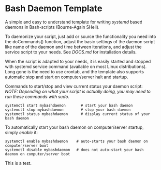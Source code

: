 # Bash Daemon Template

A simple and easy to understand template for writing *systemd* based daemons in Bash-scripts (Bourne-Again SHell).

To daemonize your script, just add or source the functionality you need into the doCommands() function, adjust the basic settings of the daemon script like name of the daemon and time between iterations, and adjust the service script to your needs. See *DOCS.md* for installation details.

When the script is adapted to your needs, it is easily started and stopped with systemd service command (available on most Linux distributions). Long gone is the need to use crontab, and the template also supports automatic stop and start on computer/server halt and startup.

Commands to start/stop and view current status your daemon script:<br>
*NOTE: Depending on what your script is actually doing, you may need to run these commands with sudo.*<br>
```
systemctl start mybashdaemon       # start your bash daemon
systemctl stop mybashdaemon        # stop your bash daemon
systemctl status mybashdaemon      # display current status of your bash daemon
```

To automatically start your bash daemon on computer/server startup, simply *enable* it:<br>
```
systemctl enable mybashdaemon    # auto-starts your bash daemon on computer/server boot
systemctl disable mybashdaemon   # does not auto-start your bash daemon on computer/server boot
```
This is a test.


